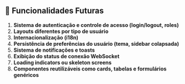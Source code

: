 ## 📌 Funcionalidades Futuras

1. **Sistema de autenticação e controle de acesso (login/logout, roles)**
2. **Layouts diferentes por tipo de usuário**
3. **Internacionalização (i18n)**
4. **Persistência de preferências do usuário (tema, sidebar colapsada)**
5. **Sistema de notificações e toasts**
6. **Exibição do status de conexão WebSocket**
7. **Loading indicators ou skeleton screens**
8. **Componentes reutilizáveis como cards, tabelas e formulários genéricos**